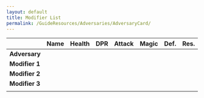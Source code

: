 ```yaml
---
layout: default
title: Modifier List
permalink: /GuideResources/Adversaries/AdversaryCard/
---
```


|                | Name | Health | DPR | Attack | Magic | Def. | Res. |
| -------------- | ---- | ------ | --- | ------ | ----- | ---- | ---- |
| **Adversary**  |      |        |     |        |       |      |      |
| **Modifier 1** |      |        |     |        |       |      |      |
| **Modifier 2** |      |        |     |        |       |      |      |
| **Modifier 3** |      |        |     |        |       |      |      |
|                |      |        |     |        |       |      |      |

